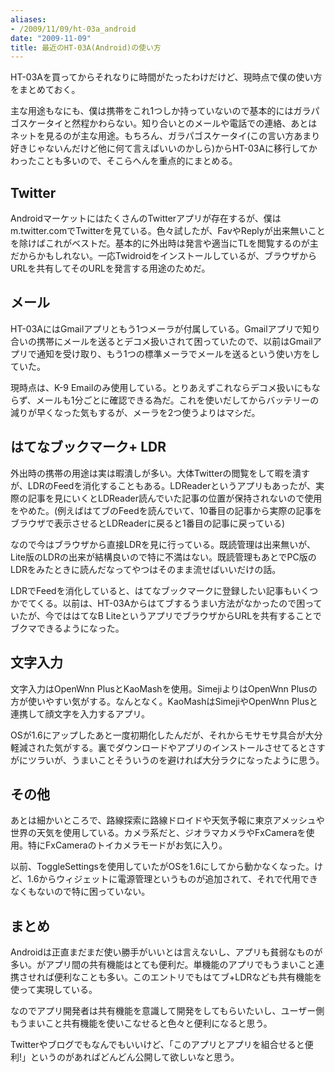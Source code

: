 ```yaml
---
aliases:
- /2009/11/09/ht-03a_android
date: "2009-11-09"
title: 最近のHT-03A(Android)の使い方
---
```

HT-03Aを買ってからそれなりに時間がたったわけだけど、現時点で僕の使い方をまとめておく。

主な用途もなにも、僕は携帯をこれ1つしか持っていないので基本的にはガラパゴスケータイと然程かわらない。知り合いとのメールや電話での連絡、あとはネットを見るのが主な用途。もちろん、ガラパゴスケータイ(この言い方あまり好きじゃないんだけど他に何て言えばいいのかしら)からHT-03Aに移行してかわったことも多いので、そこらへんを重点的にまとめる。

<h2>Twitter</h2>
AndroidマーケットにはたくさんのTwitterアプリが存在するが、僕はm.twitter.comでTwitterを見ている。色々試したが、FavやReplyが出来無いことを除けばこれがベストだ。基本的に外出時は発言や適当にTLを閲覧するのが主だからかもしれない。一応Twidroidをインストールしているが、ブラウザからURLを共有してそのURLを発言する用途のためだ。

<h2>メール</h2>
HT-03AにはGmailアプリともう1つメーラが付属している。Gmailアプリで知り合いの携帯にメールを送るとデコメ扱いされて困っていたので、以前はGmailアプリで通知を受け取り、もう1つの標準メーラでメールを送るという使い方をしていた。

現時点は、K-9 Emailのみ使用している。とりあえずこれならデコメ扱いにもならず、メールも1分ごとに確認できる為だ。これを使いだしてからバッテリーの減りが早くなった気もするが、メーラを2つ使うよりはマシだ。

<h2>はてなブックマーク+ LDR</h2>
外出時の携帯の用途は実は暇潰しが多い。大体Twitterの閲覧をして暇を潰すが、LDRのFeedを消化することもある。LDReaderというアプリもあったが、実際の記事を見にいくとLDReader読んでいた記事の位置が保持されないので使用をやめた。(例えばはてブのFeedを読んでいて、10番目の記事から実際の記事をブラウザで表示させるとLDReaderに戻ると1番目の記事に戻っている)

なので今はブラウザから直接LDRを見に行っている。既読管理は出来無いが、Lite版のLDRの出来が結構良いので特に不満はない。既読管理もあとでPC版のLDRをみたときに読んだなってやつはそのまま流せばいいだけの話。

 LDRでFeedを消化していると、はてなブックマークに登録したい記事もいくつかでてくる。以前は、HT-03Aからはてブするうまい方法がなかったので困っていたが、今でははてなB LiteというアプリでブラウザからURLを共有することでブクマできるようになった。

<h2>文字入力</h2>
文字入力はOpenWnn PlusとKaoMashを使用。SimejiよりはOpenWnn Plusの方が使いやすい気がする。なんとなく。KaoMashはSimejiやOpenWnn Plusと連携して顔文字を入力するアプリ。

OSが1.6にアップしたあと一度初期化したんだが、それからモサモサ具合が大分軽減された気がする。裏でダウンロードやアプリのインストールさせてるとさすがにツラいが、うまいことそういうのを避ければ大分ラクになったように思う。

<h2>その他</h2>
あとは細かいところで、路線探索に路線ドロイドや天気予報に東京アメッシュや世界の天気を使用している。カメラ系だと、ジオラマカメラやFxCameraを使用。特にFxCameraのトイカメラモードがお気に入り。

以前、ToggleSettingsを使用していたがOSを1.6にしてから動かなくなった。けど、1.6からウィジェットに電源管理というものが追加されて、それで代用できなくもないので特に困っていない。

<h2>まとめ</h2>
Androidは正直まだまだ使い勝手がいいとは言えないし、アプリも貧弱なものが多い。がアプリ間の共有機能はとても便利だ。単機能のアプリでもうまいこと連携させれば便利なことも多い。このエントリでもはてブ+LDRなども共有機能を使って実現している。

なのでアプリ開発者は共有機能を意識して開発をしてもらいたいし、ユーザー側もうまいこと共有機能を使いこなせると色々と便利になると思う。

Twitterやブログでもなんでもいいけど、「このアプリとアプリを組合せると便利!」というのがあればどんどん公開して欲しいなと思う。